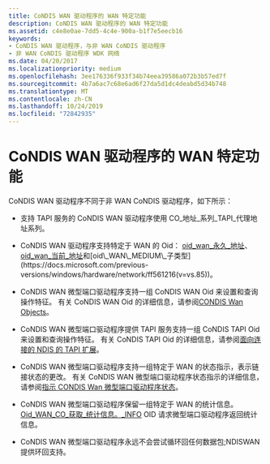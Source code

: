 ```yaml
---
title: CoNDIS WAN 驱动程序的 WAN 特定功能
description: CoNDIS WAN 驱动程序的 WAN 特定功能
ms.assetid: c4e8e0ae-7dd5-4c4e-900a-b1f7e5eecb16
keywords:
- CoNDIS WAN 驱动程序，与非 WAN CoNDIS 驱动程序
- 非 WAN CoNDIS 驱动程序 WDK 网络
ms.date: 04/20/2017
ms.localizationpriority: medium
ms.openlocfilehash: 3ee176336f933f34b74eea39586a072b3b57ed7f
ms.sourcegitcommit: 4b7a6ac7c68e6ad6f27da5d1dc4deabd5d34b748
ms.translationtype: MT
ms.contentlocale: zh-CN
ms.lasthandoff: 10/24/2019
ms.locfileid: "72842935"
---
```

# <a name="wan-specific-capabilities-of-condis-wan-drivers"></a>CoNDIS WAN 驱动程序的 WAN 特定功能





CoNDIS WAN 驱动程序不同于非 WAN CoNDIS 驱动程序，如下所示：

-   支持 TAPI 服务的 CoNDIS WAN 驱动程序使用 CO\_地址\_系列\_TAPI\_代理地址系列。

-   CoNDIS WAN 驱动程序支持特定于 WAN 的 Oid： [oid\_wan\_永久\_地址](https://docs.microsoft.com/previous-versions/windows/hardware/network/ff561220(v=vs.85))、 [oid\_wan\_当前\_地址](https://docs.microsoft.com/previous-versions/windows/hardware/network/ff561200(v=vs.85))和[oid\_WAN\_MEDIUM\_子类型](https://docs.microsoft.com/previous-versions/windows/hardware/network/ff561216(v=vs.85))。

-   CoNDIS WAN 微型端口驱动程序支持一组 CoNDIS WAN Oid 来设置和查询操作特征。 有关 CoNDIS WAN Oid 的详细信息，请参阅[CONDIS Wan Objects](https://docs.microsoft.com/windows-hardware/drivers/ddi/ntddndis/index)。

-   CoNDIS WAN 微型端口驱动程序提供 TAPI 服务支持一组 CoNDIS TAPI Oid 来设置和查询操作特征。 有关 CoNDIS TAPI Oid 的详细信息，请参阅[面向连接的 NDIS 的 TAPI 扩展](https://docs.microsoft.com/windows-hardware/drivers/network/tapi-extension-oids-for-connection-oriented-ndis)。

-   CoNDIS WAN 微型端口驱动程序支持一组特定于 WAN 的状态指示，表示链接状态的更改。 有关 CoNDIS WAN 微型端口驱动程序状态指示的详细信息，请参阅[指示 CONDIS Wan 微型端口驱动程序状态](indicating-condis-wan-miniport-driver-status.md)。

-   CoNDIS WAN 微型端口驱动程序保留一组特定于 WAN 的统计信息。 [Oid\_WAN\_CO\_获取\_统计信息。\_INFO](https://docs.microsoft.com/windows-hardware/drivers/network/oid-wan-co-get-stats-info) OID 请求微型端口驱动程序返回统计信息。

-   CoNDIS WAN 微型端口驱动程序永远不会尝试循环回任何数据包;NDISWAN 提供环回支持。

 

 





